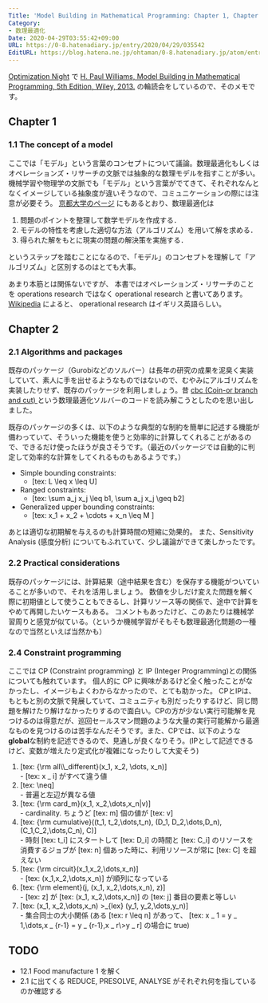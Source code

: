 ```yaml
---
Title: 'Model Building in Mathematical Programming: Chapter 1, Chapter 2'
Category:
- 数理最適化
Date: 2020-04-29T03:55:42+09:00
URL: https://0-8.hatenadiary.jp/entry/2020/04/29/035542
EditURL: https://blog.hatena.ne.jp/ohtaman/0-8.hatenadiary.jp/atom/entry/26006613558064678
---
```


[Optimization Night](https://optimization.connpass.com/) で [H. Paul Williams, Model Building in Mathematical Programming, 5th Edition, Wiley, 2013.](https://www.amazon.co.jp/dp/B00B8Y6MIG) の輪読会をしているので、そのメモです。

## Chapter 1

### 1.1 The concept of a model

ここでは「モデル」という言葉のコンセプトについて議論。数理最適化もしくはオペレーションズ・リサーチの文脈では抽象的な数理モデルを指すことが多い。
機械学習や物理学の文脈でも「モデル」という言葉がでてきて、それぞれなんとなくイメージしている抽象度が違いそうなので、コミュニケーションの際には注意が必要そう。
[京都大学のページ](http://www-optima.amp.i.kyoto-u.ac.jp/about.html) にもあるとおり、数理最適化は

1. 問題のポイントを整理して数学モデルを作成する．
2. モデルの特性を考慮した適切な方法（アルゴリズム）を用いて解を求める．
3. 得られた解をもとに現実の問題の解決策を実施する．

というステップを踏むことになるので、「モデル」のコンセプトを理解して「アルゴリズム」と区別するのはとても大事。

あまり本筋とは関係ないですが、 本書ではオペレーションズ・リサーチのことを operations research ではなく operational research と書いてあります。 [Wikipedia](https://en.wikipedia.org/wiki/Operations_research) によると、 operational research はイギリス英語らしい。

## Chapter 2

### 2.1 Algorithms and packages

既存のパッケージ（Gurobiなどのソルバー）は長年の研究の成果を泥臭く実装していて、素人に手を出せるようなものではないので、むやみにアルゴリズムを実装したりせず、既存のパッケージを利用しましょう。昔 [cbc (Coin-or branch and cut) ](https://github.com/coin-or/Cbc) という数理最適化ソルバーのコードを読み解こうとしたのを思い出しました。

既存のパッケージの多くは、以下のような典型的な制約を簡単に記述する機能が備わっていて、そういった機能を使うと効率的に計算してくれることがあるので、できるだけ使ったほうが良さそうです。（最近のパッケージでは自動的に判定して効率的な計算をしてくれるものもあるようです。）

- Simple bounding constraints:
  - <div>[tex: L \leq x \leq U] </div>
- Ranged constraints:
  - <div>[tex: \sum a_j x_j \leq b1, \sum a_j x_j \geq b2]</div>
- Generalized upper bounding constraints:
  - <div>[tex: x_1 + x_2 + \cdots + x_n \leq M ]</div>

あとは適切な初期解を与えるのも計算時間の短縮に効果的。
また、Sensitivity Analysis (感度分析) についてもふれていて、少し議論ができて楽しかったです。

### 2.2 Practical considerations

既存のパッケージには、計算結果（途中結果を含む）を保存する機能がついていることが多いので、それを活用しましょう。
数値を少しだけ変えた問題を解く際に初期値として使うこともできるし、計算リソース等の関係で、途中で計算をやめて再開したいケースもある。
コメントもあったけど、このあたりは機械学習周りと感覚が似ている。（というか機械学習がそもそも数理最適化問題の一種なので当然といえば当然かも）

### 2.4 Constraint programming

ここでは CP (Constraint programming) と IP (Integer Programming)との関係についても触れています。
個人的に CP に興味があるけど全く触ったことがなかったし、イメージもよくわからなかったので、とても助かった。
CPとIPは、もともと別の文脈で発展していて、コミュニティも別だったりするけど、同じ問題を解けたり解けなかったりするので面白い。CPの方が少ない実行可能解を見つけるのは得意だが、巡回セールスマン問題のような大量の実行可能解から最適なものを見つけるのは苦手なんだそうです。また、CPでは、以下のような**global**な制約を記述できるので、見通しが良くなりそう。(IPとして記述できるけど、変数が増えたり定式化が複雑になったりして大変そう)

1. <div>[tex: {\rm all\\_different}(x_1, x_2, \dots, x_n)]</div>
    - [tex: x _ i] がすべて違う値
2. <div>[tex: \neq]</div>
    - 普遍と左辺が異なる値
3. <div>[tex: {\rm card_m}(x_1, x_2,\dots,x_n|v)]</div>
    - cardinality. ちょうど [tex: m] 個の値が [tex: v]
4. <div>[tex: {\rm cumulative}((t_1, t_2,\dots,t_n), (D_1, D_2,\dots,D_n), (C_1,C_2,\dots,C_n), C)]</div>
    - 時刻 [tex: t_i] にスタートして [tex: D_i] の時間と [tex: C_i] のリソースを消費するジョブが [tex: n] 個あった時に、利用リソースが常に [tex: C] を超えない
5. <div>[tex: {\rm circuit}(x_1,x_2,\dots,x_n)]</div>
    - [tex: (x_1,x_2,\dots,x_n)] が順列になっている
6. <div>[tex: {\rm element}(j, (x_1, x_2,\dots,x_n), z)]</div>
    - [tex: z] が [tex: (x_1, x_2,\dots,x_n)] の [tex: j] 番目の要素と等しい
7. <div>[tex: (x_1, x_2,\dots,x_n) >_{lex} (y_1, y_2,\dots,y_n)]</div>
    - 集合同士の大小関係 (ある [tex: r \leq n] があって、 [tex: x _ 1 = y _ 1,\dots,x _ {r-1} = y _ {r-1},x _ r\>y _ r] の場合に true)

## TODO

- 12.1 Food manufacture 1 を解く
- 2.1 に出てくる REDUCE, PRESOLVE, ANALYSE がそれぞれ何を指しているのか確認する
